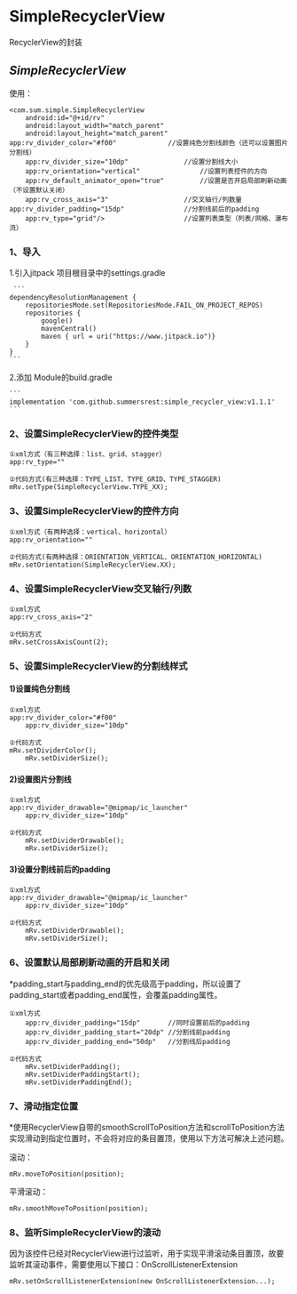 # SimpleRecyclerView
RecyclerView的封装
## ***SimpleRecyclerView***
使用：

    <com.sum.simple.SimpleRecyclerView
        android:id="@+id/rv"
        android:layout_width="match_parent"
        android:layout_height="match_parent"
	app:rv_divider_color="#f00"				//设置纯色分割线颜色（还可以设置图片分割线）
        app:rv_divider_size="10dp"				//设置分割线大小
        app:rv_orientation="vertical"				//设置列表控件的方向
        app:rv_default_animator_open="true"			//设置是否开启局部刷新动画（不设置默认关闭）
		app:rv_cross_axis="3"					//交叉轴行/列数量
 	app:rv_divider_padding="15dp"				//分割线前后的padding
        app:rv_type="grid"/>					//设置列表类型（列表/网格、瀑布流）

### **1、导入**
1.引入jitpack
项目根目录中的settings.gradle

     ```
    dependencyResolutionManagement {
        repositoriesMode.set(RepositoriesMode.FAIL_ON_PROJECT_REPOS)
        repositories {
            google()
            mavenCentral()
            maven { url = uri("https://www.jitpack.io")}
        }
    }
    ```
    
2.添加
Module的build.gradle
    
    ```
    implementation 'com.github.summersrest:simple_recycler_view:v1.1.1'
    ```

### **2、设置SimpleRecyclerView的控件类型**

	①xml方式（有三种选择：list、grid、stagger）
	app:rv_type="" 

	②代码方式(有三种选择：TYPE_LIST、TYPE_GRID、TYPE_STAGGER)
	mRv.setType(SimpleRecyclerView.TYPE_XX);

### **3、设置SimpleRecyclerView的控件方向**

	①xml方式（有两种选择：vertical、horizontal）
	app:rv_orientation="" 

	②代码方式(有两种选择：ORIENTATION_VERTICAL、ORIENTATION_HORIZONTAL)
	mRv.setOrientation(SimpleRecyclerView.XX);

### **4、设置SimpleRecyclerView交叉轴行/列数**

	①xml方式
	app:rv_cross_axis="2"

	②代码方式
	mRv.setCrossAxisCount(2);


### **5、设置SimpleRecyclerView的分割线样式**

#### 1)设置纯色分割线

	①xml方式
	app:rv_divider_color="#f00"
    	app:rv_divider_size="10dp" 

	②代码方式
	mRv.setDividerColor();
    	mRv.setDividerSize();

#### 2)设置图片分割线
	
	①xml方式
	app:rv_divider_drawable="@mipmap/ic_launcher"
    	app:rv_divider_size="10dp" 

	②代码方式
    	mRv.setDividerDrawable();
    	mRv.setDividerSize();
     
#### 3)设置分割线前后的padding
	
	①xml方式
	app:rv_divider_drawable="@mipmap/ic_launcher"
    	app:rv_divider_size="10dp" 

	②代码方式
    	mRv.setDividerDrawable();
    	mRv.setDividerSize();

### **6、设置默认局部刷新动画的开启和关闭**
*padding_start与padding_end的优先级高于padding，所以设置了padding_start或者padding_end属性，会覆盖padding属性。

	①xml方式
    	app:rv_divider_padding="15dp"		//同时设置前后的padding
        app:rv_divider_padding_start="20dp"	//分割线前padding
        app:rv_divider_padding_end="50dp"	//分割线后padding

	②代码方式
    	mRv.setDividerPadding();
    	mRv.setDividerPaddingStart();
     	mRv.setDividerPaddingEnd();


### **7、滑动指定位置**
*使用RecyclerView自带的smoothScrollToPosition方法和scrollToPosition方法实现滑动到指定位置时，不会将对应的条目置顶，使用以下方法可解决上述问题。

滚动：

	mRv.moveToPosition(position);

平滑滚动：

	mRv.smoothMoveToPosition(position);

### **8、监听SimpleRecyclerView的滚动**
因为该控件已经对RecyclerView进行过监听，用于实现平滑滚动条目置顶，故要监听其滚动事件，需要使用以下接口：OnScrollListenerExtension

	mRv.setOnScrollListenerExtension(new OnScrollListenerExtension...);

